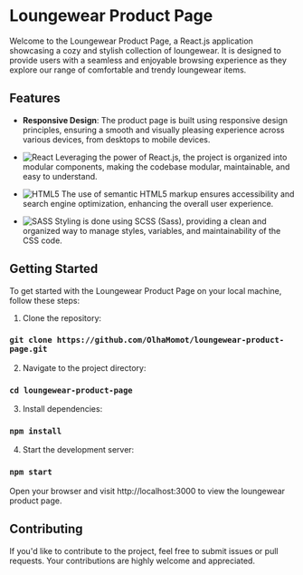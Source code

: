 # Loungewear Product Page

Welcome to the Loungewear Product Page, a React.js application showcasing a cozy and stylish collection of loungewear. It is designed to provide users with a seamless and enjoyable browsing experience as they explore our range of comfortable and trendy loungewear items.

## Features

- **Responsive Design**: The product page is built using responsive design principles, ensuring a smooth and visually pleasing experience across various devices, from desktops to mobile devices.

- ![React](https://img.shields.io/badge/react-%2320232a.svg?style=for-the-badge&logo=react&logoColor=%2361DAFB) Leveraging the power of React.js, the project is organized into modular components, making the codebase modular, maintainable, and easy to understand.

- ![HTML5](https://img.shields.io/badge/html5-%23E34F26.svg?style=for-the-badge&logo=html5&logoColor=white) The use of semantic HTML5 markup ensures accessibility and search engine optimization, enhancing the overall user experience.

- ![SASS](https://img.shields.io/badge/SASS-hotpink.svg?style=for-the-badge&logo=SASS&logoColor=white) Styling is done using SCSS (Sass), providing a clean and organized way to manage styles, variables, and maintainability of the CSS code.

## Getting Started

To get started with the Loungewear Product Page on your local machine, follow these steps:

1. Clone the repository:
### `git clone https://github.com/OlhaMomot/loungewear-product-page.git`

2. Navigate to the project directory:

### `cd loungewear-product-page`

3. Install dependencies:

### `npm install`

4. Start the development server:

### `npm start`
Open your browser and visit http://localhost:3000 to view the loungewear product page.

## Contributing
If you'd like to contribute to the project, feel free to submit issues or pull requests. Your contributions are highly welcome and appreciated.
